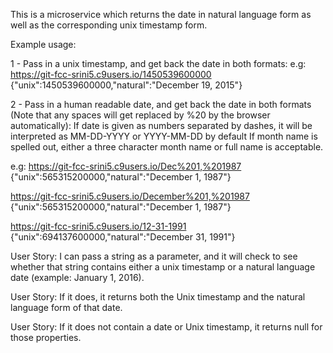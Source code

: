 
This is a microservice which returns the date in natural language form as well as the corresponding unix timestamp form.


Example usage:

1 - Pass in a unix timestamp, and get back the date in both formats:
e.g: 
https://git-fcc-srini5.c9users.io/1450539600000
{"unix":1450539600000,"natural":"December 19, 2015"}

2 - Pass in a human readable date, and get back the date in both formats
(Note that any spaces will get replaced by %20 by the browser automatically):
If date is given as numbers separated by dashes, it will be interpreted as MM-DD-YYYY or YYYY-MM-DD by default
If month name is spelled out, either a three character month name or full name is acceptable.

e.g:
https://git-fcc-srini5.c9users.io/Dec%201,%201987
{"unix":565315200000,"natural":"December 1, 1987"}

https://git-fcc-srini5.c9users.io/December%201,%201987
{"unix":565315200000,"natural":"December 1, 1987"}

https://git-fcc-srini5.c9users.io/12-31-1991
{"unix":694137600000,"natural":"December 31, 1991"}





User Story: I can pass a string as a parameter, and it will check to see whether that string contains either a unix timestamp or a natural language date (example: January 1, 2016).

User Story: If it does, it returns both the Unix timestamp and the natural language form of that date.

User Story: If it does not contain a date or Unix timestamp, it returns null for those properties.



